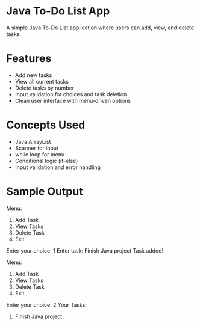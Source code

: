 # Java To-Do List App

A simple Java To-Do List application where users can add, view, and delete tasks.

# Features

- Add new tasks
- View all current tasks
- Delete tasks by number
- Input validation for choices and task deletion
- Clean user interface with menu-driven options

# Concepts Used

- Java ArrayList
- Scanner for input
- while loop for menu
- Conditional logic (if-else)
- Input validation and error handling

# Sample Output

Menu:
1. Add Task
2. View Tasks
3. Delete Task
4. Exit

Enter your choice: 1
Enter task: Finish Java project
Task added!


Menu:
1. Add Task
2. View Tasks
3. Delete Task
4. Exit

Enter your choice: 2
Your Tasks:
1. Finish Java project
